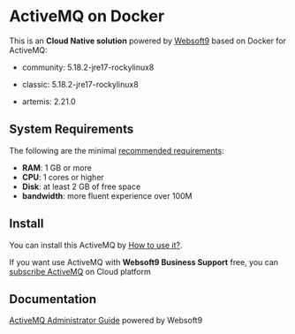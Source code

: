 # ActiveMQ on Docker  

This is an **Cloud Native solution** powered by [Websoft9](https://www.websoft9.com) based on Docker for ActiveMQ:

 - community:  5.18.2-jre17-rockylinux8

 - classic:  5.18.2-jre17-rockylinux8

 - artemis:  2.21.0


## System Requirements

The following are the minimal [recommended requirements](https://github.com/apache/activemq-artemis):

* **RAM**: 1 GB or more
* **CPU**: 1 cores or higher
* **Disk**: at least 2 GB of free space
* **bandwidth**: more fluent experience over 100M  

## Install

You can install this ActiveMQ by [How to use it?](https://github.com/Websoft9/docker-library#how-to-use-it).   

If you want use ActiveMQ with **Websoft9 Business Support** free, you can [subscribe ActiveMQ](https://www.websoft9.com/apps) on Cloud platform

## Documentation

[ActiveMQ Administrator Guide](https://support.websoft9.com/docs/activemq) powered by Websoft9
